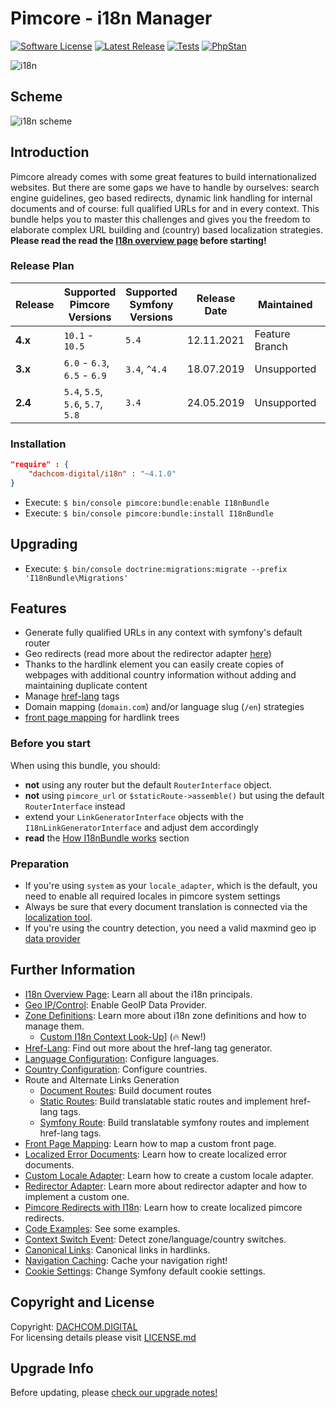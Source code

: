 # Pimcore - i18n Manager

[![Software License](https://img.shields.io/badge/license-GPLv3-brightgreen.svg?style=flat-square)](LICENSE.md)
[![Latest Release](https://img.shields.io/packagist/v/dachcom-digital/i18n.svg?style=flat-square)](https://packagist.org/packages/dachcom-digital/i18n)
[![Tests](https://img.shields.io/github/actions/workflow/status/dachcom-digital/pimcore-i18n/.github/workflows/codeception.yml?branch=master&style=flat-square&logo=github&label=codeception)](https://github.com/dachcom-digital/pimcore-i18n/actions?query=workflow%3ACodeception+branch%3Amaster)
[![PhpStan](https://img.shields.io/github/actions/workflow/status/dachcom-digital/pimcore-i18n/.github/workflows/php-stan.yml?branch=master&style=flat-square&logo=github&label=phpstan%20level%204)](https://github.com/dachcom-digital/pimcore-i18n/actions?query=workflow%3A"PHP+Stan"+branch%3Amaster)

![i18n](https://user-images.githubusercontent.com/700119/27761666-f3ed6746-5e60-11e7-955a-3030453c68ff.jpg)

## Scheme
![i18n scheme](https://user-images.githubusercontent.com/700119/141124503-59576527-e5b1-47b3-a38e-d06e51555bde.png)

## Introduction
Pimcore already comes with some great features to build internationalized websites. 
But there are some gaps we have to handle by ourselves: search engine guidelines, geo based redirects, dynamic link handling for internal documents and of course: full qualified URLs for and in every context. 
This bundle helps you to master this challenges and gives you the freedom to elaborate complex URL building and (country) based localization strategies.
**Please read the read the [I18n overview page](./docs/1_I18n.md) before starting!**

### Release Plan
| Release | Supported Pimcore Versions        | Supported Symfony Versions | Release Date | Maintained     | Branch     |
|---------|-----------------------------------|----------------------------|--------------|----------------|------------|
| **4.x** | `10.1` - `10.5`                   | `5.4`                      | 12.11.2021   | Feature Branch | master     |
| **3.x** | `6.0` - `6.3`, `6.5` - `6.9`      | `3.4`, `^4.4`              | 18.07.2019   | Unsupported    | 3.x        |
| **2.4** | `5.4`, `5.5`, `5.6`, `5.7`, `5.8` | `3.4`                      | 24.05.2019   | Unsupported    | 2.4        |

### Installation  

```json
"require" : {
    "dachcom-digital/i18n" : "~4.1.0"
}
```

- Execute: `$ bin/console pimcore:bundle:enable I18nBundle`
- Execute: `$ bin/console pimcore:bundle:install I18nBundle`

## Upgrading
- Execute: `$ bin/console doctrine:migrations:migrate --prefix 'I18nBundle\Migrations'`

## Features
- Generate fully qualified URLs in any context with symfony's default router
- Geo redirects (read more about the redirector adapter [here](docs/51_RedirectorAdapter.md))
- Thanks to the hardlink element you can easily create copies of webpages with additional country information without adding and maintaining duplicate content
- Manage [href-lang](docs/25_HrefLang.md) tags
- Domain mapping (`domain.com`) and/or language slug (`/en`) strategies
- [front page mapping](docs/30_FrontPageMapping.md) for hardlink trees

### Before you start
When using this bundle, you should:
- **not** using any router but the default `RouterInterface` object. 
- **not** using `pimcore_url` or `$staticRoute->assemble()` but using the default `RouterInterface` instead
- extend your `LinkGeneratorInterface` objects with the `I18nLinkGeneratorInterface` and adjust dem accordingly
- **read** the [How I18nBundle works](./docs/1_I18n.md) section

### Preparation
- If you're using `system` as your `locale_adapter`, which is the default, you need to enable all required locales in pimcore system settings
- Always be sure that every document translation is connected via the [localization tool](https://www.pimcore.org/docs/5.0.0/Multi_Language_i18n/Localize_your_Documents.html).
- If you're using the country detection, you need a valid maxmind geo ip [data provider](docs/10_GeoControl.md)

## Further Information
- [I18n Overview Page](./docs/1_I18n.md): Learn all about the i18n principals.
- [Geo IP/Control](docs/10_GeoControl.md): Enable GeoIP Data Provider.
- [Zone Definitions](docs/20_Zones.md): Learn more about i18n zone definitions and how to manage them.
  - [Custom I18n Context Look-Up](docs/21_I18nContext.md)] (🔥 New!)
- [Href-Lang](docs/25_HrefLang.md): Find out more about the href-lang tag generator.
- [Language Configuration](docs/26_Languages.md): Configure languages.
- [Country Configuration](docs/27_Countries.md): Configure countries.
- Route and Alternate Links Generation
  - [Document Routes](docs/90_DocumentRoutes.md): Build document routes
  - [Static Routes](docs/91_StaticRoutes.md): Build translatable static routes and implement href-lang tags.
  - [Symfony Route](docs/92_SymfonyRoutes.md): Build translatable symfony routes and implement href-lang tags.
- [Front Page Mapping](docs/30_FrontPageMapping.md): Learn how to map a custom front page.
- [Localized Error Documents](docs/40_LocaleErrorDocument.md): Learn how to create localized error documents.
- [Custom Locale Adapter](docs/50_CustomLocaleAdapter.md): Learn how to create a custom locale adapter.
- [Redirector Adapter](docs/51_RedirectorAdapter.md): Learn more about redirector adapter and how to implement a custom one.
- [Pimcore Redirects with I18n](docs/52_PimcoreRedirects.md): Learn how to create localized pimcore redirects.
- [Code Examples](docs/60_CodeExamples.md): See some examples.
- [Context Switch Event](docs/70_ContextSwitch.md): Detect zone/language/country switches.
- [Canonical Links](docs/80_CanonicalLinks.md): Canonical links in hardlinks.
- [Navigation Caching](docs/110_NavigationCaching.md): Cache your navigation right!
- [Cookie Settings](docs/120_CookieSettings.md): Change Symfony default cookie settings.

## Copyright and License
Copyright: [DACHCOM.DIGITAL](http://dachcom-digital.ch)  
For licensing details please visit [LICENSE.md](LICENSE.md)

## Upgrade Info
Before updating, please [check our upgrade notes!](UPGRADE.md)  
